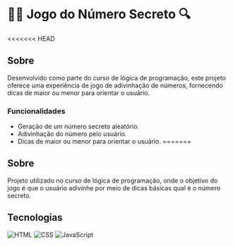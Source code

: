 # 🕵️‍♂️ Jogo do Número Secreto 🔍

<<<<<<< HEAD
## Sobre
Desenvolvido como parte do curso de lógica de programação, este projeto oferece uma experiência de jogo de adivinhação de números, fornecendo dicas de maior ou menor para orientar o usuário.

### Funcionalidades
- Geração de um número secreto aleatório.
- Adivinhação do número pelo usuário.
- Dicas de maior ou menor para orientar o usuário.
=======
<h2>Sobre</h2>
<p>Projeto utilizado no curso de lógica de programação, onde o objetivo do jogo é que o usuário adivinhe por meio de dicas básicas qual é o número secreto.</p>

## Tecnologias
![HTML](https://img.shields.io/badge/HTML-239120?style=for-the-badge&logo=html5&logoColor=white)
![CSS](https://img.shields.io/badge/CSS-239120?&style=for-the-badge&logo=css3&logoColor=white)
![JavaScript](https://img.shields.io/badge/JavaScript-F7DF1E?style=for-the-badge&logo=javascript&logoColor=black)

